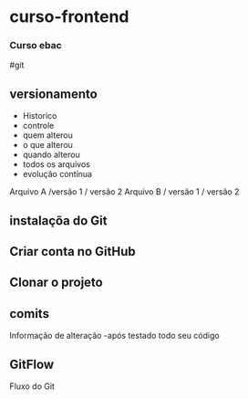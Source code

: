 # curso-frontend
### Curso ebac
#git
## versionamento
- Historico
- controle
- quem alterou
- o que alterou
- quando alterou
- todos os arquivos
- evolução contínua 

Arquivo A /versão 1 / versão 2
Arquivo B / versão 1 / versão 2

## instalaçõa do Git

## Criar conta no GitHub

## Clonar o projeto

## comits
Informação de alteração
-após testado todo seu código

## GitFlow
Fluxo do Git
